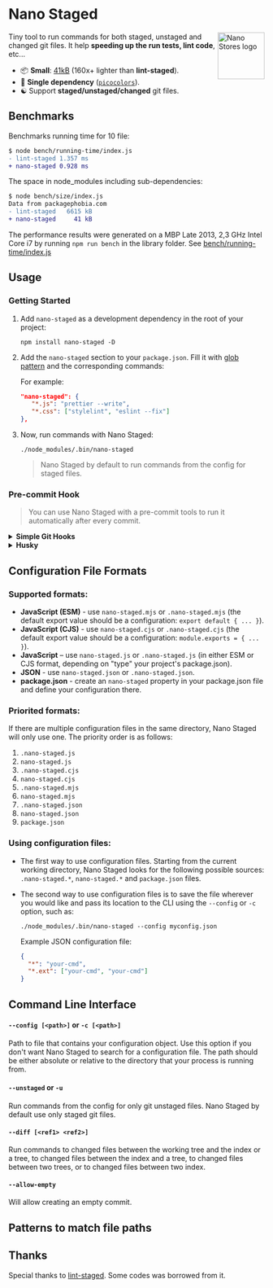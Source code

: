 # Nano Staged

<img align="right" width="92" height="92" title="Nano Stores logo"
     src="https://usmanyunusov.github.io/nano-staged/img/logo.svg">

Tiny tool to run commands for both staged, unstaged and changed git files. It help **speeding up the run tests, lint code**, etc...

- 📦 **Small**: [41kB](https://packagephobia.com/result?p=nano-staged) (160x+ lighter than **lint-staged**).
- 🥇 **Single dependency** ([`picocolors`](https://github.com/alexeyraspopov/picocolors)).
- ☯️ Support **staged/unstaged/changed** git files.

## Benchmarks

Benchmarks running time for 10 file:

```diff
$ node bench/running-time/index.js
- lint-staged 1.357 ms
+ nano-staged 0.928 ms
```

The space in node_modules including sub-dependencies:

```diff
$ node bench/size/index.js
Data from packagephobia.com
- lint-staged   6615 kB
+ nano-staged     41 kB
```

The performance results were generated on a MBP Late 2013, 2,3 GHz Intel Core i7 by running `npm run bench` in the library folder. See [bench/running-time/index.js](https://github.com/usmanyunusov/nano-staged/blob/master/bench/running-time/index.js)

## Usage

### Getting Started

1. Add `nano-staged` as a development dependency in the root of your project:

   ```terminal
   npm install nano-staged -D
   ```

2. Add the `nano-staged` section to your `package.json`. Fill it with [glob pattern](#cheatsheet-to-filtering-files) and the corresponding commands:

   For example:

   ```json
   "nano-staged": {
      "*.js": "prettier --write",
      "*.css": ["stylelint", "eslint --fix"]
   },
   ```

3. Now, run commands with Nano Staged:

   ```terminal
   ./node_modules/.bin/nano-staged
   ```

   > Nano Staged by default to run commands from the config for staged files.

### Pre-commit Hook

> You can use Nano Staged with a pre-commit tools to run it automatically after every commit.

<details>
   <summary><b>Simple Git Hooks</b></summary>
  
1. Install `simple-git-hooks` as a dev dependency:
   
   ```terminal
   npm install simple-git-hooks --save-dev
   ```

2. Add the `simple-git-hooks` section to your `package.json` and fill in the `pre-commit`:

   For example:

   ```json
   "simple-git-hooks": {
      "pre-commit": "./node_modules/.bin/nano-staged"
   }
   ```

3. Run the CLI script to update the git hooks with the commands from the config

   ```terminal
   npx simple-git-hooks
   ```

4. To automatically have Git hooks enabled after install, edit `package.json`

   ```json
   "scripts": {
      "postinstall": "npx simple-git-hooks"
   }
   ```

   </details>

<details>
   <summary><b>Husky</b></summary>

1. Install `husky` as a dev dependency:

   ```terminal
   npm install husky --save-dev
   ```

2. Enable Git hooks

   ```terminal
   npx husky install
   ```

3. Add a command to a hook

   ```terminal
   npx husky add .husky/pre-commit "./node_modules/.bin/nano-staged"
   ```

4. To automatically have Git hooks enabled after install, edit `package.json`

   ```json
   "scripts": {
      "postinstall": "npx husky install"
   }
   ```

</details>

## Configuration File Formats

### Supported formats:

- **JavaScript (ESM)** - use `nano-staged.mjs` or `.nano-staged.mjs` (the default export value should be a configuration: `export default { ... }`).
- **JavaScript (CJS)** - use `nano-staged.cjs` or `.nano-staged.cjs` (the default export value should be a configuration: `module.exports = { ... }`).
- **JavaScript** – use `nano-staged.js` or `.nano-staged.js` (in either ESM or CJS format, depending on "type" your project's package.json).
- **JSON** - use `nano-staged.json` or `.nano-staged.json`.
- **package.json** - create an `nano-staged` property in your package.json file and define your configuration there.

### Priorited formats:

If there are multiple configuration files in the same directory, Nano Staged will only use one. The priority order is as follows:

1. `.nano-staged.js`
2. `nano-staged.js`
3. `.nano-staged.cjs`
4. `nano-staged.cjs`
5. `.nano-staged.mjs`
6. `nano-staged.mjs`
7. `.nano-staged.json`
8. `nano-staged.json`
9. `package.json`

### Using configuration files:

- The first way to use configuration files. Starting from the current working directory, Nano Staged looks for the following possible sources: `.nano-staged.*`, `nano-staged.*` and `package.json` files.

- The second way to use configuration files is to save the file wherever you would like and pass its location to the CLI using the `--config` or `-c` option, such as:

  ```terminal
  ./node_modules/.bin/nano-staged --config myconfig.json
  ```

  Example JSON configuration file:

  ```json
  {
    "*": "your-cmd",
    "*.ext": ["your-cmd", "your-cmd"]
  }
  ```

## Command Line Interface

#### `--config [<path>]` or `-c [<path>]`

Path to file that contains your configuration object. Use this option if you don't want Nano Staged to search for a configuration file. The path should be either absolute or relative to the directory that your process is running from.

#### `--unstaged` or `-u`

Run commands from the config for only git unstaged files. Nano Staged by default use only staged git files.

#### `--diff [<ref1> <ref2>]`

Run commands to changed files between the working tree and the index or a tree, to changed files  between the index and a tree, to changed files between two trees, or to changed files between two index.

#### `--allow-empty`

Will allow creating an empty commit.

## Patterns to match file paths

## Thanks

Special thanks to [lint-staged](https://github.com/okonet/lint-staged). Some codes was borrowed from it.
